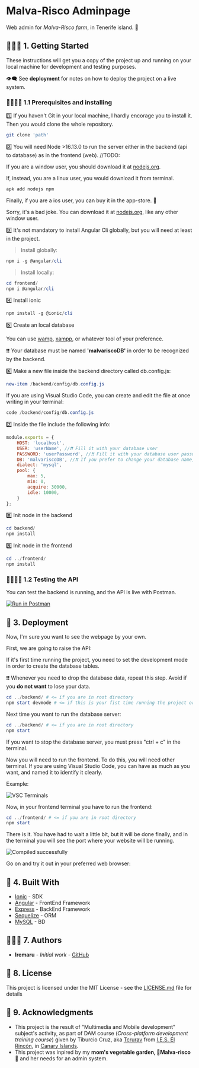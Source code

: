 # Malva-Risco Adminpage

Web admin for _Malva-Risco farm_, in Tenerife island. 💚

## 🏃🏻‍♀️ 1. Getting Started

These instructions will get you a copy of the project up and running on your local machine for development and testing purposes.

👁‍🗨 See **deployment** for notes on how to deploy the project on a live system.

### 🏃🏻‍♀️📝 1.1 Prerequisites and installing

1️⃣ If you haven't Git in your local machine, I hardly encorage you to install it. Then you would clone the whole repository.

```bash
git clone 'path'
```

2️⃣ You will need Node >16.13.0 to run the server either in the backend (api to database) as in the frontend (web). //TODO:

If you are a window user, you should download it at [nodejs.org](https://nodejs.org/es/download/).

If, instead, you are a linux user, you would download it from terminal.

```bash
apk add nodejs npm
```

Finally, if you are a ios user, you can buy it in the app-store. 🤡

Sorry, it's a bad joke. You can download it at [nodejs.org](https://nodejs.org/es/download/), like any other window user.

3️⃣ It's not mandatory to install Angular Cli globally, but you will need at least in the project.

>Install globally:

```powershell
npm i -g @angular/cli
```

>Install locally:

```powershell
cd frontend/
npm i @angular/cli
```

4️⃣ Install ionic

```powershell
npm install -g @ionic/cli
```

5️⃣ Create an local database

You can use [wamp](https://www.wampserver.com/en/), [xampp](https://www.apachefriends.org/es/index.html), or whatever tool of your preference.

❗❗ Your database must be named **'malvariscoDB'** in order to be recognized by the backend.

6️⃣ Make a new file inside the backend directory called db.config.js:

```powershell
new-item /backend/config/db.config.js
```

If you are using Visual Studio Code, you can create and edit the file at once writing in your terminal:

```powershell
code /backend/config/db.config.js
```

7️⃣ Inside the file include the following info:

```js
module.exports = {
    HOST: 'localhost',
    USER: 'userName', //❗❗ Fill it with your database user
    PASSWORD: 'userPassword', //❗❗ Fill it with your database user password
    DB: 'malvariscoDB', //❗❗ If you prefer to change your database name, then you must change it here too.
    dialect: 'mysql',
    pool: {
        max: 5,
        min: 0,
        acquire: 30000,
        idle: 10000,
    }
};
```

8️⃣ Init node in the backend

```powershell
cd backend/
npm install
```

9️⃣ Init node in the frontend

```powershell
cd ../frontend/
npm install
```

### 🏃🏻‍♀️🔧 1.2 Testing the API

You can test the backend is running, and the API is live with Postman.

[![Run in Postman](https://run.pstmn.io/button.svg)](https://app.getpostman.com/run-collection/23242060-77d96949-b2cc-4a6d-bd2e-68eca7c5c715?action=collection%2Ffork&collection-url=entityId%3D23242060-77d96949-b2cc-4a6d-bd2e-68eca7c5c715%26entityType%3Dcollection%26workspaceId%3Df0ac5b98-26b0-4d2f-8b6e-b3cc58c39e87)

## 🚚 3. Deployment

Now, I'm sure you want to see the webpage by your own.

First, we are going to raise the API:

If it's first time running the project, you need to set the development mode in order to create the database tables.

❗❗ Whenever you need to drop the database data, repeat this step. Avoid if you **do not want** to lose your data.

```powershell
cd ../backend/ # <= if you are in root directory
npm start devmode # <= if this is your fist time running the project or you want to drop your data.
```
Next time you want to run the database server:

```powershell
cd ../backend/ # <= if you are in root directory
npm start
```

If you want to stop the database server, you must press "ctrl + c" in the terminal.

Now you will need to run the frontend. To do this, you will need other terminal. If you are using Visual Studio Code, you can have as much as you want, and named it to identify it clearly.

Example:

![VSC Terminals](../repository-rsc/img/wiki_vsc-terminals.png)

Now, in your frontend terminal you have to run the frontend:

```powershell
cd ../frontend/ # <= if you are in root directory
npm start
```

There is it. You have had to wait a little bit, but it will be done finally, and in the terminal you will see the port where your website will be running.

![Compiled successfully](../repository-rsc/img/wiki_vsc-terminal_comiled-successfully.png)

Go on and try it out in your preferred web browser:



## 🚧 4. Built With

* [Ionic](https://ionicframework.com/) - SDK
* [Angular](https://angular.io/) - FrontEnd Framework
* [Express](https://expressjs.com/) - BackEnd Framework
* [Sequelize]() - ORM
* [MySQL]() - BD

## 👩🏻‍🌾 7. Authors

* **Iremaru** - _Initial work_ - [GitHub](https://github.com/iremaru)

## 📃 8. License

This project is licensed under the MIT License - see the [LICENSE.md](LICENSE.md) file for details

## 🧾 9. Acknowledgments

* This project is the result of "Multimedia and Mobile development" subject's activity, as part of DAM course (*Cross-platform development training course*) given by Tiburcio Cruz, aka [Tcrurav](https://github.com/tcrurav) from [I.E.S. El Rincón](ieselrincon.org/), in [Canary Islands](https://en.wikipedia.org/wiki/Canary_Islands).
* This project was inpired by my **mom's vegetable garden, 💚Malva-risco💚** and her needs for an admin system.
